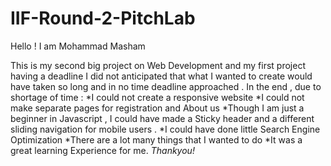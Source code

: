 # IIF-Round-2-PitchLab

Hello ! I am Mohammad Masham

This is my second big project on Web Development and my first project having a deadline 
I did not anticipated that what I wanted to create would have taken so long and in no time deadline approached .
In the end , due to shortage of time :
  *I could not create a responsive website 
  *I could not make separate pages for registration and About us
  *Though I am just a beginner in Javascript , I could have made a Sticky header and a different sliding navigation for mobile users .
  *I could have done little Search Engine Optimization 
  *There are a lot many things that I wanted to do 
  *It was a great learning Experience for me.
  *Thankyou!*
  
